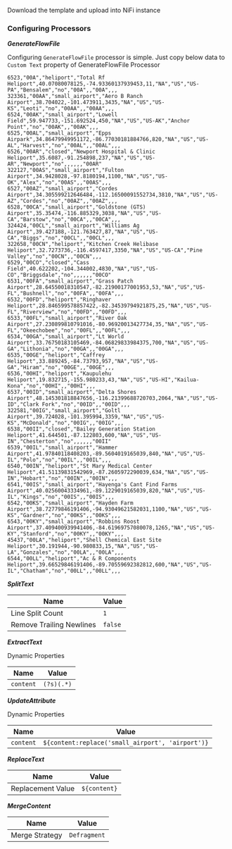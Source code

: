Download the template and upload into NiFi instance

### Configuring Processors

***GenerateFlowFile*** 

Configuring `GenerateFlowFile` processor is simple. Just copy below data to `Custom Text` property of GenerateFlowFile Processor

```csv
6523,"00A","heliport","Total Rf Heliport",40.07080078125,-74.93360137939453,11,"NA","US","US-PA","Bensalem","no","00A",,"00A",,,
323361,"00AA","small_airport","Aero B Ranch Airport",38.704022,-101.473911,3435,"NA","US","US-KS","Leoti","no","00AA",,"00AA",,,
6524,"00AK","small_airport","Lowell Field",59.947733,-151.692524,450,"NA","US","US-AK","Anchor Point","no","00AK",,"00AK",,,
6525,"00AL","small_airport","Epps Airpark",34.86479949951172,-86.77030181884766,820,"NA","US","US-AL","Harvest","no","00AL",,"00AL",,,
6526,"00AR","closed","Newport Hospital & Clinic Heliport",35.6087,-91.254898,237,"NA","US","US-AR","Newport","no",,,,,,"00AR"
322127,"00AS","small_airport","Fulton Airport",34.9428028,-97.8180194,1100,"NA","US","US-OK","Alex","no","00AS",,"00AS",,,
6527,"00AZ","small_airport","Cordes Airport",34.305599212646484,-112.16500091552734,3810,"NA","US","US-AZ","Cordes","no","00AZ",,"00AZ",,,
6528,"00CA","small_airport","Goldstone (GTS) Airport",35.35474,-116.885329,3038,"NA","US","US-CA","Barstow","no","00CA",,"00CA",,,
324424,"00CL","small_airport","Williams Ag Airport",39.427188,-121.763427,87,"NA","US","US-CA","Biggs","no","00CL",,"00CL",,,
322658,"00CN","heliport","Kitchen Creek Helibase Heliport",32.7273736,-116.4597417,3350,"NA","US","US-CA","Pine Valley","no","00CN",,"00CN",,,
6529,"00CO","closed","Cass Field",40.622202,-104.344002,4830,"NA","US","US-CO","Briggsdale","no",,,,,,"00CO"
6531,"00FA","small_airport","Grass Patch Airport",28.64550018310547,-82.21900177001953,53,"NA","US","US-FL","Bushnell","no","00FA",,"00FA",,,
6532,"00FD","heliport","Ringhaver Heliport",28.846599578857422,-82.34539794921875,25,"NA","US","US-FL","Riverview","no","00FD",,"00FD",,,
6533,"00FL","small_airport","River Oak Airport",27.230899810791016,-80.96920013427734,35,"NA","US","US-FL","Okeechobee","no","00FL",,"00FL",,,
6534,"00GA","small_airport","Lt World Airport",33.76750183105469,-84.06829833984375,700,"NA","US","US-GA","Lithonia","no","00GA",,"00GA",,,
6535,"00GE","heliport","Caffrey Heliport",33.889245,-84.73793,957,"NA","US","US-GA","Hiram","no","00GE",,"00GE",,,
6536,"00HI","heliport","Kaupulehu Heliport",19.832715,-155.980233,43,"NA","US","US-HI","Kailua-Kona","no","00HI",,"00HI",,,
6537,"00ID","small_airport","Delta Shores Airport",48.145301818847656,-116.21399688720703,2064,"NA","US","US-ID","Clark Fork","no","00ID",,"00ID",,,
322581,"00IG","small_airport","Goltl Airport",39.724028,-101.395994,3359,"NA","US","US-KS","McDonald","no","00IG",,"00IG",,,
6538,"00II","closed","Bailey Generation Station Heliport",41.644501,-87.122803,600,"NA","US","US-IN","Chesterton","no",,,,,,"00II"
6539,"00IL","small_airport","Hammer Airport",41.97840118408203,-89.5604019165039,840,"NA","US","US-IL","Polo","no","00IL",,"00IL",,,
6540,"00IN","heliport","St Mary Medical Center Heliport",41.51139831542969,-87.2605972290039,634,"NA","US","US-IN","Hobart","no","00IN",,"00IN",,,
6541,"00IS","small_airport","Hayenga's Cant Find Farms Airport",40.02560043334961,-89.1229019165039,820,"NA","US","US-IL","Kings","no","00IS",,"00IS",,,
6542,"00KS","small_airport","Hayden Farm Airport",38.72779846191406,-94.93049621582031,1100,"NA","US","US-KS","Gardner","no","00KS",,"00KS",,,
6543,"00KY","small_airport","Robbins Roost Airport",37.409400939941406,-84.61969757080078,1265,"NA","US","US-KY","Stanford","no","00KY",,"00KY",,,
45437,"00LA","heliport","Shell Chemical East Site Heliport",30.191944,-90.980833,15,"NA","US","US-LA","Gonzales","no","00LA",,"00LA",,,
6544,"00LL","heliport","Ac & R Components Heliport",39.66529846191406,-89.70559692382812,600,"NA","US","US-IL","Chatham","no","00LL",,"00LL",,,
```

***SplitText***

| Name | Value |
| ---- | ----- |
| Line Split Count | `1` |
| Remove Trailing Newlines | `false` |


***ExtractText***

Dynamic Properties

| Name | Value |
| ---- | ----- |
| `content` | `(?s)(.*)` |

***UpdateAttribute***

Dynamic Properties

| Name | Value |
| ---- | ----- |
| `content` | `${content:replace('small_airport', 'airport')}` |

***ReplaceText***

| Name | Value |
| ---- | ----- |
| Replacement Value | `${content}` |

***MergeContent***

| Name | Value |
| ---- | ----- |
| Merge Strategy | `Defragment` |